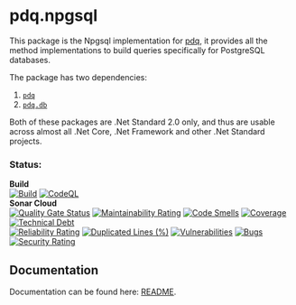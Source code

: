 # pdq.npgsql
This package is the Npgsql implementation for [pdq](https://www.nuget.org/packages/pdq/), it provides all the method implementations to build queries specifically for PostgreSQL databases.

The package has two dependencies:
1. [`pdq`](https://www.nuget.org/packages/pdq/)
2. [`pdq.db`](https://www.nuget.org/packages/pdq.db/)

Both of these packages are .Net Standard 2.0 only, and thus are usable across almost all .Net Core, .Net Framework and other .Net Standard projects.

### Status:
**Build**  
[![Build](https://github.com/daniel-buchanan/pdq/actions/workflows/sonar.yml/badge.svg)](https://github.com/daniel-buchanan/pdq/actions/workflows/sonar.yml)
[![CodeQL](https://github.com/daniel-buchanan/pdq/actions/workflows/codeql-analysis.yml/badge.svg)](https://github.com/daniel-buchanan/pdq/actions/workflows/codeql-analysis.yml)  
**Sonar Cloud**  
[![Quality Gate Status](https://sonarcloud.io/api/project_badges/measure?project=daniel-buchanan_pdq&metric=alert_status)](https://sonarcloud.io/summary/new_code?id=daniel-buchanan_pdq)
[![Maintainability Rating](https://sonarcloud.io/api/project_badges/measure?project=daniel-buchanan_pdq&metric=sqale_rating)](https://sonarcloud.io/summary/new_code?id=daniel-buchanan_pdq)
[![Code Smells](https://sonarcloud.io/api/project_badges/measure?project=daniel-buchanan_pdq&metric=code_smells)](https://sonarcloud.io/summary/new_code?id=daniel-buchanan_pdq)
[![Coverage](https://sonarcloud.io/api/project_badges/measure?project=daniel-buchanan_pdq&metric=coverage)](https://sonarcloud.io/summary/new_code?id=daniel-buchanan_pdq)
[![Technical Debt](https://sonarcloud.io/api/project_badges/measure?project=daniel-buchanan_pdq&metric=sqale_index)](https://sonarcloud.io/summary/new_code?id=daniel-buchanan_pdq)  
[![Reliability Rating](https://sonarcloud.io/api/project_badges/measure?project=daniel-buchanan_pdq&metric=reliability_rating)](https://sonarcloud.io/summary/new_code?id=daniel-buchanan_pdq)
[![Duplicated Lines (%)](https://sonarcloud.io/api/project_badges/measure?project=daniel-buchanan_pdq&metric=duplicated_lines_density)](https://sonarcloud.io/summary/new_code?id=daniel-buchanan_pdq)
[![Vulnerabilities](https://sonarcloud.io/api/project_badges/measure?project=daniel-buchanan_pdq&metric=vulnerabilities)](https://sonarcloud.io/summary/new_code?id=daniel-buchanan_pdq)
[![Bugs](https://sonarcloud.io/api/project_badges/measure?project=daniel-buchanan_pdq&metric=bugs)](https://sonarcloud.io/summary/new_code?id=daniel-buchanan_pdq)
[![Security Rating](https://sonarcloud.io/api/project_badges/measure?project=daniel-buchanan_pdq&metric=security_rating)](https://sonarcloud.io/summary/new_code?id=daniel-buchanan_pdq)

## Documentation
Documentation can be found here: [README](https://github.com/daniel-buchanan/pdq/blob/main/README.md).